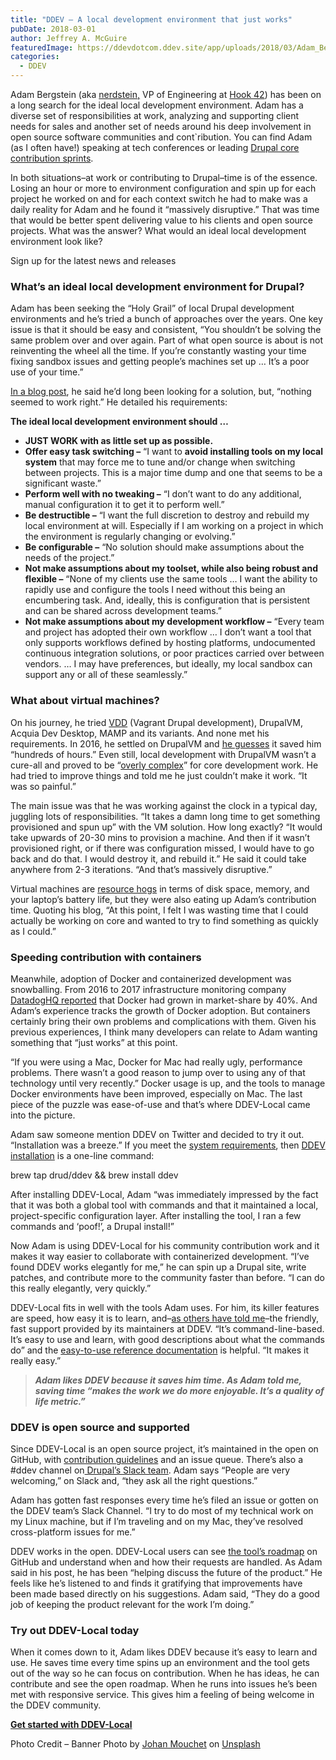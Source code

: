 ```yaml
---
title: "DDEV – A local development environment that just works"
pubDate: 2018-03-01
author: Jeffrey A. McGuire
featuredImage: https://ddevdotcom.ddev.site/app/uploads/2018/03/Adam_Bergstein.jpeg
categories:
  - DDEV
---
```


Adam Bergstein (aka [nerdstein,](https://twitter.com/n3rdstein) VP of Engineering at [Hook 42](http://www.hook42.com/)) has been on a long search for the ideal local development environment. Adam has a diverse set of responsibilities at work, analyzing and supporting client needs for sales and another set of needs around his deep involvement in open source software communities and cont\`ribution. You can find Adam (as I often have!) speaking at tech conferences or leading [Drupal core contribution sprints](https://2017.midcamp.org/sprints).

In both situations–at work or contributing to Drupal–time is of the essence. Losing an hour or more to environment configuration and spin up for each project he worked on and for each context switch he had to make was a daily reality for Adam and he found it “massively disruptive.” That was time that would be better spent delivering value to his clients and open source projects. What was the answer? What would an ideal local development environment look like?

Sign up for the latest news and releases

### What’s an ideal local development environment for Drupal?

Adam has been seeking the “Holy Grail” of local Drupal development environments and he’s tried a bunch of approaches over the years. One key issue is that it should be easy and consistent, “You shouldn’t be solving the same problem over and over again. Part of what open source is about is not reinventing the wheel all the time. If you’re constantly wasting your time fixing sandbox issues and getting people’s machines set up … It’s a poor use of your time.”

[In a blog post](http://nerdstein.net/blog/common-drupalvm-use), he said he’d long been looking for a solution, but, “nothing seemed to work right.” He detailed his requirements:

**The ideal local development environment should …**

* **JUST WORK with as little set up as possible.**
* **Offer easy task switching –** “I want to **avoid installing tools on my local system** that may force me to tune and/or change when switching between projects. This is a major time dump and one that seems to be a significant waste.”
* **Perform well with no tweaking –** “I don’t want to do any additional, manual configuration it to get it to perform well.”
* **Be destructible –** “I want the full discretion to destroy and rebuild my local environment at will. Especially if I am working on a project in which the environment is regularly changing or evolving.”
* **Be configurable –** “No solution should make assumptions about the needs of the project.”
* **Not make assumptions about my toolset, while also being robust and flexible –** “None of my clients use the same tools … I want the ability to rapidly use and configure the tools I need without this being an encumbering task. And, ideally, this is configuration that is persistent and can be shared across development teams.”
* **Not make assumptions about my development workflow –** “Every team and project has adopted their own workflow … I don’t want a tool that only supports workflows defined by hosting platforms, undocumented continuous integration solutions, or poor practices carried over between vendors. … I may have preferences, but ideally, my local sandbox can support any or all of these seamlessly.”

### What about virtual machines?

On his journey, he tried [VDD](https://www.drupal.org/project/vdd) (Vagrant Drupal development), DrupalVM, Acquia Dev Desktop, MAMP and its variants. And none met his requirements. In 2016, he settled on DrupalVM and [he guesses](http://nerdstein.net/blog/local-core-development-environments) it saved him “hundreds of hours.” Even still, local development with DrupalVM wasn’t a cure-all and proved to be “[overly complex](http://nerdstein.net/blog/local-core-development-environments)” for core development work. He had tried to improve things and told me he just couldn’t make it work. “It was so painful.” 

The main issue was that he was working against the clock in a typical day, juggling lots of responsibilities. “It takes a damn long time to get something provisioned and spun up” with the VM solution. How long exactly? “It would take upwards of 20-30 mins to provision a machine. And then if it wasn’t provisioned right, or if there was configuration missed, I would have to go back and do that. I would destroy it, and rebuild it.” He said it could take anywhere from 2-3 iterations. “And that’s massively disruptive.”

Virtual machines are [resource hogs](https://www.itworld.com/article/2915530/virtualization/containers-vs-virtual-machines-how-to-tell-which-is-the-right-choice-for-your-enterprise.html) in terms of disk space, memory, and your laptop’s battery life, but they were also eating up Adam’s contribution time. Quoting his blog, “At this point, I felt I was wasting time that I could actually be working on core and wanted to try to find something as quickly as I could.”

### Speeding contribution with containers

Meanwhile, adoption of Docker and containerized development was snowballing. From 2016 to 2017 infrastructure monitoring company [DatadogHQ reported](https://www.datadoghq.com/docker-adoption/) that Docker had grown in market-share by 40%. And Adam’s experience tracks the growth of Docker adoption. But containers certainly bring their own problems and complications with them. Given his previous experiences, I think many developers can relate to Adam wanting something that “just works” at this point.

“If you were using a Mac, Docker for Mac had really ugly, performance problems. There wasn’t a good reason to jump over to using any of that technology until very recently.” Docker usage is up, and the tools to manage Docker environments have been improved, especially on Mac. The last piece of the puzzle was ease-of-use and that’s where DDEV-Local came into the picture.

Adam saw someone mention DDEV on Twitter and decided to try it out. “Installation was a breeze.” If you meet the [system requirements](https://ddev.readthedocs.io/en/latest/#system-requirements), then [DDEV installation](https://ddev.readthedocs.io/en/latest/#installation) is a one-line command:

brew tap drud/ddev && brew install ddev

After installing DDEV-Local, Adam “was immediately impressed by the fact that it was both a global tool with commands and that it maintained a local, project-specific configuration layer. After installing the tool, I ran a few commands and ‘poof!’, a Drupal install!” 

Now Adam is using DDEV-Local for his community contribution work and it makes it way easier to collaborate with containerized development. “I’ve found DDEV works elegantly for me,” he can spin up a Drupal site, write patches, and contribute more to the community faster than before. “I can do this really elegantly, very quickly.”

DDEV-Local fits in well with the tools Adam uses. For him, its killer features are speed, how easy it is to learn, and–[as others have told me](https://ddev.com/saving-time-and-making-money-with-ddev/)–the friendly, fast support provided by its maintainers at DDEV. “It’s command-line-based. It’s easy to use and learn, with good descriptions about what the commands do” and the [easy-to-use reference documentation](https://ddev.readthedocs.io/en/latest/users/cli-usage/) is helpful. “It makes it really easy.”

> **_Adam likes DDEV because it saves him time. As Adam told me, saving time “makes the work we do more enjoyable. It’s a quality of life metric.”_**

### DDEV is open source and supported

Since DDEV-Local is an open source project, it’s maintained in the open on GitHub, with [contribution guidelines](https://github.com/drud/ddev/blob/master/CONTRIBUTING.md) and an issue queue. There’s also a #ddev channel on[ Drupal’s Slack team](https://www.drupal.org/slack). Adam says “People are very welcoming,” on Slack and, “they ask all the right questions.”

Adam has gotten fast responses every time he’s filed an issue or gotten on the DDEV team’s Slack Channel. “I try to do most of my technical work on my Linux machine, but if I’m traveling and on my Mac, they’ve resolved cross-platform issues for me.”

DDEV works in the open. DDEV-Local users can see [the tool’s roadmap](https://github.com/drud/ddev/wiki/Roadmap) on GitHub and understand when and how their requests are handled. As Adam said in his post, he has been “helping discuss the future of the product.” He feels like he’s listened to and finds it gratifying that improvements have been made based directly on his suggestions. Adam said, “They do a good job of keeping the product relevant for the work I’m doing.”

### Try out DDEV-Local today

When it comes down to it, Adam likes DDEV because it’s easy to learn and use. He saves time every time spins up an environment and the tool gets out of the way so he can focus on contribution. When he has ideas, he can contribute and see the open roadmap. When he runs into issues he’s been met with responsive service. This gives him a feeling of being welcome in the DDEV community.

**[Get started with DDEV-Local](/get-started/)**

Photo Credit – Banner Photo by [Johan Mouchet](https://unsplash.com/photos/sTBdWFQKDHE?utm%5Fsource=unsplash&utm%5Fmedium=referral&utm%5Fcontent=creditCopyText) on [Unsplash](https://unsplash.com/?utm%5Fsource=unsplash&utm%5Fmedium=referral&utm%5Fcontent=creditCopyText)
